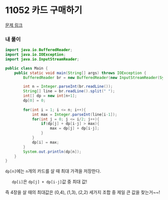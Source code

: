 # 11052 카드 구매하기

[문제 링크](https://www.acmicpc.net/problem/11052)

### 내 풀이

```java
import java.io.BufferedReader;
import java.io.IOException;
import java.io.InputStreamReader;

public class Main {
    public static void main(String[] args) throws IOException {
        BufferedReader br = new BufferedReader(new InputStreamReader(System.in));

        int n = Integer.parseInt(br.readLine());
        String[] line = br.readLine().split(" ");
        int[] dp = new int[n+1];
        dp[0] = 0;
        
        for(int i = 1; i <= n; i++){
            int max = Integer.parseInt(line[i-1]);
            for(int j = 0; j <= i/2; j++){
                if(dp[j] + dp[i-j] > max){
                    max = dp[j] + dp[i-j];
                }
            }
            dp[i] = max;
        }
        System.out.println(dp[n]);
    }
}
```

`dp[n]`에는 `n`개의 카드를 살 때 최대 가격을 저장한다.

`	dp[i]`은 `dp[j] + dp[i-j]`값 중 최대 값!

즉 4장을 살 때의 최대값은 (0,4), (1,3), (2,2) 세가지 조합 중 제일 큰 값을 찾는거~~!